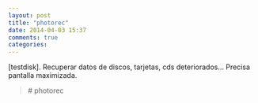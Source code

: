 ```yaml
---
layout: post
title: "photorec"
date: 2014-04-03 15:37
comments: true
categories: 
---
```

[testdisk]. Recuperar datos de discos, tarjetas, cds deteriorados... Precisa pantalla maximizada. 

>\# photorec

